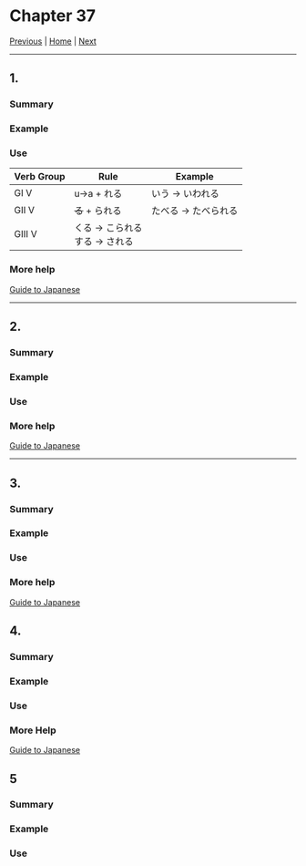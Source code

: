 # Chapter 37

[Previous](https://codywahl.github.io/JapaneseLanguageSchoolNotes/pages/35) | [Home](https://codywahl.github.io/JapaneseLanguageSchoolNotes) | [Next](https://codywahl.github.io/JapaneseLanguageSchoolNotes/pages/38)

* * *
## 1. 

### Summary



### Example  

>     
> 

### Use

Verb Group | Rule | Example
------------ | ------------ | ------------
GI V | u→a + れる | いう → いわれる
GII V | ~~る~~ + られる | たべる → たべられる
GIII V | くる → こられる<br>する → される |


### More help

[Guide to Japanese](http://www.guidetojapanese.org/causepass.html#part3)

* * *

## 2. 

### Summary




### Example

> 
> 

### Use



### More help

[Guide to Japanese](http://www.guidetojapanese.org/causepass.html#part3)

* * *

## 3. 

### Summary



### Example

> 
> 

> 
> 

### Use


### More help
[Guide to Japanese](http://www.guidetojapanese.org/causepass.html#part3)

## 4. 

### Summary



### Example 

>> 
>> 

>> 
>> 

### Use 



### More Help
[Guide to Japanese](http://www.guidetojapanese.org/causepass.html#part3)

## 5 

### Summary



### Example 

>> 
>> 

### Use 

